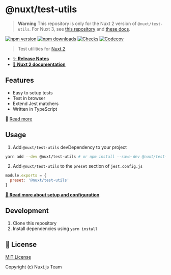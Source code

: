 # @nuxt/test-utils

> **Warning**
> This repository is only for the Nuxt 2 version of `@nuxt/test-utils`. For Nuxt 3, see [this repository](https://github.com/nuxt/nuxt/tree/main/packages/test-utils) and [these docs](https://nuxt.com/docs/getting-started/testing#testing).

[![npm version][npm-version-src]][npm-version-href]
[![npm downloads][npm-downloads-src]][npm-downloads-href]
[![Checks][checks-src]][checks-href]
[![Codecov][codecov-src]][codecov-href]

> Test utilities for [Nuxt 2](https://nuxtjs.org)

- [✨ **Release Notes**](./CHANGELOG.md)
- [📖 **Nuxt 2 documentation**](https://test-utils.nuxtjs.org)

## Features

- Easy to setup tests
- Test in browser
- Extend Jest matchers
- Written in TypeScript

📖 [Read more](https://test-utils.nuxtjs.org)

## Usage

1. Add `@nuxt/test-utils` devDependency to your project

```bash
yarn add --dev @nuxt/test-utils # or npm install --save-dev @nuxt/test-utils
```

2. Add `@nuxt/test-utils` to the `preset` section of `jest.config.js`

```js
module.exports = {
  preset: '@nuxt/test-utils'
}
```

[📖 **Read more about setup and configuration**](https://test-utils.nuxtjs.org/api-reference/setup)

## Development

1. Clone this repository
2. Install dependencies using `yarn install`

## 📑 License

[MIT License](./LICENSE)

Copyright (c) Nuxt.js Team

<!-- Badges -->
[npm-version-src]: https://flat.badgen.net/npm/v/@nuxt/test-utils/0.x
[npm-version-href]: https://npmjs.com/package/@nuxt/test-utils
[npm-downloads-src]: https://flat.badgen.net/npm/dm/@nuxt/test-utils
[npm-downloads-href]: https://npmjs.com/package/@nuxt/test-utils
[checks-src]: https://flat.badgen.net/github/checks/nuxt/test-utils/main
[checks-href]: https://github.com/nuxt/test-utils/actions
[codecov-src]: https://flat.badgen.net/codecov/c/github/nuxt/test-utils
[codecov-href]: https://codecov.io/gh/nuxt/test-utils
